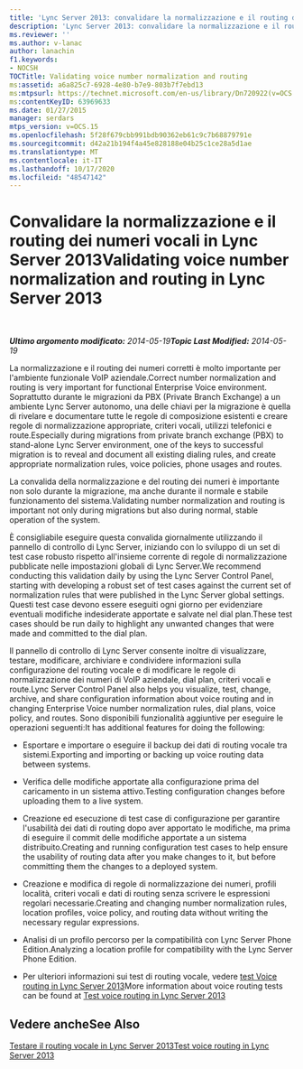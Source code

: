 ```yaml
---
title: 'Lync Server 2013: convalidare la normalizzazione e il routing dei numeri vocali'
description: 'Lync Server 2013: convalidare la normalizzazione e il routing dei numeri vocali.'
ms.reviewer: ''
ms.author: v-lanac
author: lanachin
f1.keywords:
- NOCSH
TOCTitle: Validating voice number normalization and routing
ms:assetid: a6a825c7-6928-4e80-b7e9-803b7f7ebd13
ms:mtpsurl: https://technet.microsoft.com/en-us/library/Dn720922(v=OCS.15)
ms:contentKeyID: 63969633
ms.date: 01/27/2015
manager: serdars
mtps_version: v=OCS.15
ms.openlocfilehash: 5f28f679cbb991bdb90362eb61c9c7b68879791e
ms.sourcegitcommit: d42a21b194f4a45e828188e04b25c1ce28a5d1ae
ms.translationtype: MT
ms.contentlocale: it-IT
ms.lasthandoff: 10/17/2020
ms.locfileid: "48547142"
---
```

# <a name="validating-voice-number-normalization-and-routing-in-lync-server-2013"></a><span data-ttu-id="54f9c-103">Convalidare la normalizzazione e il routing dei numeri vocali in Lync Server 2013</span><span class="sxs-lookup"><span data-stu-id="54f9c-103">Validating voice number normalization and routing in Lync Server 2013</span></span>

<div data-xmlns="http://www.w3.org/1999/xhtml">

<div class="topic" data-xmlns="http://www.w3.org/1999/xhtml" data-msxsl="urn:schemas-microsoft-com:xslt" data-cs="https://msdn.microsoft.com/">

<div data-asp="https://msdn2.microsoft.com/asp">



</div>

<div id="mainSection">

<div id="mainBody">

<span> </span>

<span data-ttu-id="54f9c-104">_**Ultimo argomento modificato:** 2014-05-19_</span><span class="sxs-lookup"><span data-stu-id="54f9c-104">_**Topic Last Modified:** 2014-05-19_</span></span>

<span data-ttu-id="54f9c-105">La normalizzazione e il routing dei numeri corretti è molto importante per l'ambiente funzionale VoIP aziendale.</span><span class="sxs-lookup"><span data-stu-id="54f9c-105">Correct number normalization and routing is very important for functional Enterprise Voice environment.</span></span> <span data-ttu-id="54f9c-106">Soprattutto durante le migrazioni da PBX (Private Branch Exchange) a un ambiente Lync Server autonomo, una delle chiavi per la migrazione è quella di rivelare e documentare tutte le regole di composizione esistenti e creare regole di normalizzazione appropriate, criteri vocali, utilizzi telefonici e route.</span><span class="sxs-lookup"><span data-stu-id="54f9c-106">Especially during migrations from private branch exchange (PBX) to stand-alone Lync Server environment, one of the keys to successful migration is to reveal and document all existing dialing rules, and create appropriate normalization rules, voice policies, phone usages and routes.</span></span>

<span data-ttu-id="54f9c-107">La convalida della normalizzazione e del routing dei numeri è importante non solo durante la migrazione, ma anche durante il normale e stabile funzionamento del sistema.</span><span class="sxs-lookup"><span data-stu-id="54f9c-107">Validating number normalization and routing is important not only during migrations but also during normal, stable operation of the system.</span></span>

<span data-ttu-id="54f9c-108">È consigliabile eseguire questa convalida giornalmente utilizzando il pannello di controllo di Lync Server, iniziando con lo sviluppo di un set di test case robusto rispetto all'insieme corrente di regole di normalizzazione pubblicate nelle impostazioni globali di Lync Server.</span><span class="sxs-lookup"><span data-stu-id="54f9c-108">We recommend conducting this validation daily by using the Lync Server Control Panel, starting with developing a robust set of test cases against the current set of normalization rules that were published in the Lync Server global settings.</span></span> <span data-ttu-id="54f9c-109">Questi test case devono essere eseguiti ogni giorno per evidenziare eventuali modifiche indesiderate apportate e salvate nel dial plan.</span><span class="sxs-lookup"><span data-stu-id="54f9c-109">These test cases should be run daily to highlight any unwanted changes that were made and committed to the dial plan.</span></span>

<span data-ttu-id="54f9c-110">Il pannello di controllo di Lync Server consente inoltre di visualizzare, testare, modificare, archiviare e condividere informazioni sulla configurazione del routing vocale e di modificare le regole di normalizzazione dei numeri di VoIP aziendale, dial plan, criteri vocali e route.</span><span class="sxs-lookup"><span data-stu-id="54f9c-110">Lync Server Control Panel also helps you visualize, test, change, archive, and share configuration information about voice routing and in changing Enterprise Voice number normalization rules, dial plans, voice policy, and routes.</span></span> <span data-ttu-id="54f9c-111">Sono disponibili funzionalità aggiuntive per eseguire le operazioni seguenti:</span><span class="sxs-lookup"><span data-stu-id="54f9c-111">It has additional features for doing the following:</span></span>

  - <span data-ttu-id="54f9c-112">Esportare e importare o eseguire il backup dei dati di routing vocale tra sistemi.</span><span class="sxs-lookup"><span data-stu-id="54f9c-112">Exporting and importing or backing up voice routing data between systems.</span></span>

  - <span data-ttu-id="54f9c-113">Verifica delle modifiche apportate alla configurazione prima del caricamento in un sistema attivo.</span><span class="sxs-lookup"><span data-stu-id="54f9c-113">Testing configuration changes before uploading them to a live system.</span></span>

  - <span data-ttu-id="54f9c-114">Creazione ed esecuzione di test case di configurazione per garantire l'usabilità dei dati di routing dopo aver apportato le modifiche, ma prima di eseguire il commit delle modifiche apportate a un sistema distribuito.</span><span class="sxs-lookup"><span data-stu-id="54f9c-114">Creating and running configuration test cases to help ensure the usability of routing data after you make changes to it, but before committing them the changes to a deployed system.</span></span>

  - <span data-ttu-id="54f9c-115">Creazione e modifica di regole di normalizzazione dei numeri, profili località, criteri vocali e dati di routing senza scrivere le espressioni regolari necessarie.</span><span class="sxs-lookup"><span data-stu-id="54f9c-115">Creating and changing number normalization rules, location profiles, voice policy, and routing data without writing the necessary regular expressions.</span></span>

  - <span data-ttu-id="54f9c-116">Analisi di un profilo percorso per la compatibilità con Lync Server Phone Edition.</span><span class="sxs-lookup"><span data-stu-id="54f9c-116">Analyzing a location profile for compatibility with the Lync Server Phone Edition.</span></span>

  - <span data-ttu-id="54f9c-117">Per ulteriori informazioni sui test di routing vocale, vedere [test Voice routing in Lync Server 2013](lync-server-2013-test-voice-routing.md)</span><span class="sxs-lookup"><span data-stu-id="54f9c-117">More information about voice routing tests can be found at [Test voice routing in Lync Server 2013](lync-server-2013-test-voice-routing.md)</span></span>

<div>

## <a name="see-also"></a><span data-ttu-id="54f9c-118">Vedere anche</span><span class="sxs-lookup"><span data-stu-id="54f9c-118">See Also</span></span>


[<span data-ttu-id="54f9c-119">Testare il routing vocale in Lync Server 2013</span><span class="sxs-lookup"><span data-stu-id="54f9c-119">Test voice routing in Lync Server 2013</span></span>](lync-server-2013-test-voice-routing.md)  
  

</div>

</div>

<span> </span>

</div>

</div>

</div>

